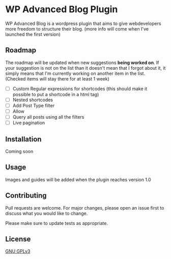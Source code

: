 # WP Advanced Blog Plugin

WP Advanced Blog is a wordpress plugin that aims to give webdevelopers more freedom to structure their blog. (more info will come when I've launched the first version)

## Roadmap

The roadmap will be updated when new suggestions **being worked on**. If your suggestion is not on the list than it doesn't mean that I forgot about it, it simply means that I'm currently working on another item in the list. (Checked items will stay there for at least 1 week)

- [ ] Custom Regular expressions for shortcodes (this should make it possible to put a shortcode in a html tag)
- [ ] Nested shortcodes
- [ ] Add Post Type filter
- [ ] Allow
- [ ] Query all posts using all the filters
- [ ] Live pagination

## Installation

Coming soon

## Usage

Images and guides will be added when the plugin reaches version 1.0

## Contributing

Pull requests are welcome. For major changes, please open an issue first to discuss what you would like to change.

Please make sure to update tests as appropriate.

## License
[GNU GPLv3](https://choosealicense.com/licenses/gpl-3.0/)
